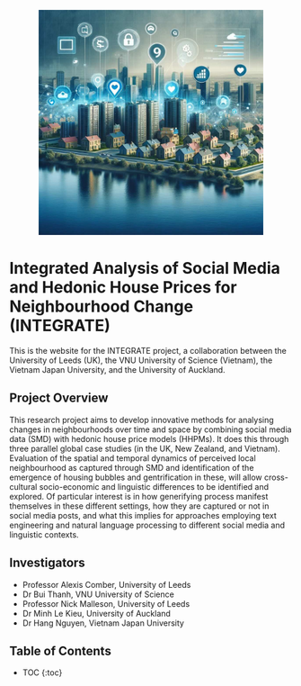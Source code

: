 <p align="center">
<img src="assets/logo.jpg" alt="drawing" width="400"/>
</p>


#  Integrated Analysis of Social Media and Hedonic House Prices for Neighbourhood Change (INTEGRATE)

This is the website for the INTEGRATE project, a collaboration between the University of Leeds (UK), the VNU University of Science (Vietnam), the Vietnam Japan University, and the University of Auckland. 

## Project Overview

This research project aims to develop innovative methods for analysing changes in
neighbourhoods over time and space by combining social media data (SMD) with hedonic house
price models (HHPMs). It does this through three parallel global case studies (in the UK, New
Zealand, and Vietnam). Evaluation of the spatial and temporal dynamics of perceived local
neighbourhood as captured through SMD and identification of the emergence of housing bubbles
and gentrification in these, will allow cross-cultural socio-economic and linguistic differences to be
identified and explored. Of particular interest is in how generifying process manifest themselves in
these different settings, how they are captured or not in social media posts, and what this implies
for approaches employing text engineering and natural language processing to different social
media and linguistic contexts. 


## Investigators

 - Professor Alexis Comber, University of Leeds
 - Dr Bui Thanh, VNU University of Science
 - Professor Nick Malleson, University of Leeds
 - Dr Minh Le Kieu, University of Auckland
 - Dr Hang Nguyen, Vietnam Japan University

## Table of Contents

* TOC
{:toc}
